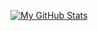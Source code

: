 [![My GitHub Stats](https://github-readme-stats.vercel.app/api/?username=olivesareshit&count_private=true&theme=default&showicons=true)]()
